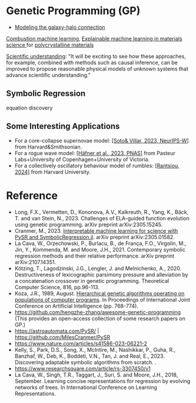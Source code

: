 # Genetic Programming (GP)

* [Modeling the galaxy-halo connection](https://arxiv.org/abs/2111.02422v2)

[Combustion machine learning](https://www.sciencedirect.com/science/article/pii/S0360128522000193), [Explainable machine learning in materials science
](https://www.nature.com/articles/s41524-022-00884-7) for [polycrystalline materials](https://www.nature.com/articles/s41524-018-0094-7)

[Scientific understanding](https://www.nature.com/articles/s42254-022-00518-3): "It will be exciting to see how these approaches, for example, combined with methods such as causal inference, can be improved to propose reasonable physical models of unknown systems that advance scientific understanding."

## Symbolic Regression

equation discovery

## Some Interesting Applications

* For a core-collapse supernovae model: [[Soto& Villar, 2023, NeurIPS-W]](https://openreview.net/forum?id=WhZrevX2ce) from Harvard&Smithsonian.
* For a rogue wave model: [[Häfner et al., 2023, PNAS]](https://www.pnas.org/doi/10.1073/pnas.2306275120) from Pasteur Labs+University of Copenhagen+University of Victoria.
* For a collectively oscillatory behaviour model of rumbles: [[Rantsiou, 2024]](https://www.biorxiv.org/content/10.1101/2024.03.10.584305v1.full.pdf) from Harvard University.

# Reference

* Long, F.X., Vermetten, D., Kononova, A.V., Kalkreuth, R., Yang, K., Bäck, T. and van Stein, N., 2023. Challenges of ELA-guided function evolution using genetic programming. arXiv preprint arXiv:2305.15245.
* Cranmer, M., 2023. [Interpretable machine learning for science with PySR and SymbolicRegression.jl](https://arxiv.org/abs/2305.01582). arXiv preprint arXiv:2305.01582.
* La Cava, W., Orzechowski, P., Burlacu, B., de França, F.O., Virgolin, M., Jin, Y., Kommenda, M. and Moore, J.H., 2021. Contemporary symbolic regression methods and their relative performance. arXiv preprint arXiv:2107.14351.
* Kötzing, T., Lagodzinski, J.G., Lengler, J. and Melnichenko, A., 2020. Destructiveness of lexicographic parsimony pressure and alleviation by a concatenation crossover in genetic programming. Theoretical Computer Science, 816, pp.96-113.
* Koza, J.R., 1989, August. [Hierarchical genetic algorithms operating on populations of computer programs](https://www.genetic-programming.com/jkpdf/ijcai1989.pdf). In Proceedings of International Joint Conference on Artificial Intelligence (pp. 768-774).
* https://github.com/hengzhe-zhang/awesome-genetic-programming (This provides an open-access collection of some research papers on GP.)
* https://astroautomata.com/PySR/ | https://github.com/MilesCranmer/PySR
* https://www.nature.com/articles/s41586-023-06221-2
* Kelly, S., Park, D.S., Song, X., McIntire, M., Nashikkar, P., Guha, R., Banzhaf, W., Deb, K., Boddeti, V.N., Tan, J. and Real, E., 2023. Discovering adaptable symbolic algorithms from scratch. .
* https://www.researchsquare.com/article/rs-3307450/v1
* La Cava, W., Singh, T.R., Taggart, J., Suri, S. and Moore, J.H., 2018, September. Learning concise representations for regression by evolving networks of trees. In International Conference on Learning Representations.
